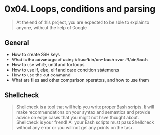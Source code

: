 # 0x04. Loops, conditions and parsing

> At the end of this project, you are expected to be able to explain to anyone, without the help of Google:

## General
 - How to create SSH keys
 - What is the advantage of using #!/usr/bin/env bash over #!/bin/bash
 - How to use while, until and for loops
 - How to use if, else, elif and case condition statements
 - How to use the cut command
 - What are files and other comparison operators, and how to use them

## Shellcheck
> Shellcheck is a tool that will help you write proper Bash scripts. It will make recommendations on your syntax and semantics and provide advice on edge cases that you might not have thought about. Shellcheck is your friend! All your Bash scripts must pass Shellcheck without any error or you will not get any points on the task.